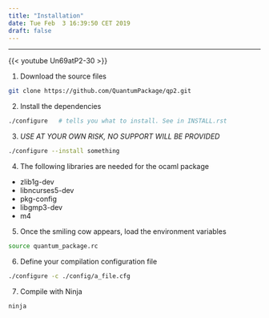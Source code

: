 ```yaml
---
title: "Installation"
date: Tue Feb  3 16:39:50 CET 2019
draft: false
---
```



---------------------


{{< youtube Un69atP2-30 >}}

1. Download the source files

```bash
git clone https://github.com/QuantumPackage/qp2.git
```

2. Install the dependencies

```bash
./configure   # tells you what to install. See in INSTALL.rst
```

3. *USE AT YOUR OWN RISK, NO SUPPORT WILL BE PROVIDED*

```bash
./configure --install something
```

4. The following libraries are needed for the ocaml package

  * zlib1g-dev
  * libncurses5-dev
  * pkg-config 
  * libgmp3-dev 
  * m4

5. Once the smiling cow appears, load the environment variables

```bash
source quantum_package.rc
```

6. Define your compilation configuration file

```bash
./configure -c ./config/a_file.cfg
```

7. Compile with Ninja

```bash
ninja
```



